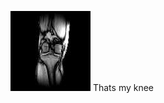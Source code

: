   
<html > 
<head><title></title> 
<meta http-equiv="Content-Type" content="text/html; charset=iso-8859-1"> 
<meta name="generator" content="TeX4ht (http://www.cse.ohio-state.edu/~gurari/TeX4ht/)"> 
<meta name="originator" content="TeX4ht (http://www.cse.ohio-state.edu/~gurari/TeX4ht/)"> 
<!-- html --> 
<meta name="src" content="Lori_knee_doc.tex"> 
<meta name="date" content="2012-08-14 16:47:00"> 
<link rel="stylesheet" type="text/css" href="Lori_knee_doc.css"> 
</head><body
>
<!--l. 11--><p class="noindent" ><img 
src="lori_knee.jpg" alt="PIC"  
> Thats my knee  
</body></html> 



